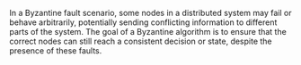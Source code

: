 In a Byzantine fault scenario, some nodes in a distributed system may fail or behave arbitrarily, potentially sending conflicting information to different parts of the system.
The goal of a Byzantine algorithm is to ensure that the correct nodes can still reach a consistent decision or state, despite the presence of these faults.
